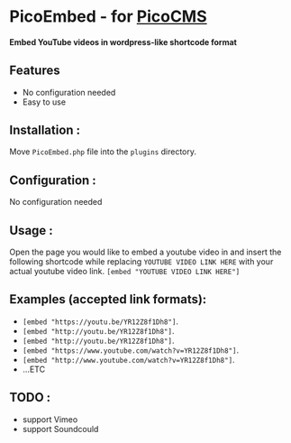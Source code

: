 PicoEmbed - for [PicoCMS](https://github.com/picocms/Pico)
========================
#### Embed YouTube videos in wordpress-like shortcode format


Features
-------------------
+ No configuration needed
+ Easy to use


Installation :
-------------------
Move `PicoEmbed.php` file into the `plugins` directory.



Configuration :
-------------------
No configuration needed


Usage :
-------------------
Open the page you would like to embed a youtube video in and insert the following shortcode while replacing `YOUTUBE VIDEO LINK HERE` with your actual youtube video link.
`[embed "YOUTUBE VIDEO LINK HERE"]`


Examples (accepted link formats):
--------------------------------------

+ `[embed "https://youtu.be/YR12Z8f1Dh8"]`.
+ `[embed "http://youtu.be/YR12Z8f1Dh8"]`.
+ `[embed "http://youtu.be/YR12Z8f1Dh8"]`.
+ `[embed "https://www.youtube.com/watch?v=YR12Z8f1Dh8"]`.
+ `[embed "http://www.youtube.com/watch?v=YR12Z8f1Dh8"]`.
+ ...ETC



TODO :
-------------------
+ support Vimeo
+ support Soundcould

